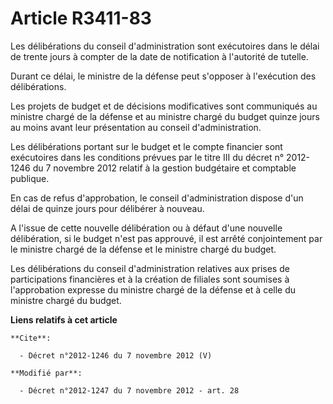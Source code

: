 # Article R3411-83

Les délibérations du conseil d'administration sont exécutoires dans le délai de trente jours à compter de la date de
notification à l'autorité de tutelle. 

Durant ce délai, le ministre de la défense peut s'opposer à l'exécution des délibérations. 

Les projets de budget et de décisions modificatives sont communiqués au ministre chargé de la défense et au ministre chargé
du budget quinze jours au moins avant leur présentation au conseil d'administration. 

Les délibérations portant sur le budget et le compte financier sont exécutoires dans les conditions prévues par le titre III
du décret n° 2012-1246 du 7 novembre 2012 relatif à la gestion budgétaire et comptable publique. 

En cas de refus d'approbation, le conseil d'administration dispose d'un délai de quinze jours pour délibérer à nouveau. 

A l'issue de cette nouvelle délibération ou à défaut d'une nouvelle délibération, si le budget n'est pas approuvé, il est
arrêté conjointement par le ministre chargé de la défense et le ministre chargé du budget. 

Les délibérations du conseil d'administration relatives aux prises de participations financières et à la création de filiales
sont soumises à l'approbation expresse du ministre chargé de la défense et à celle du ministre chargé du budget.

**Liens relatifs à cet article**

	**Cite**:

	  - Décret n°2012-1246 du 7 novembre 2012 (V)

	**Modifié par**:

	  - Décret n°2012-1247 du 7 novembre 2012 - art. 28
